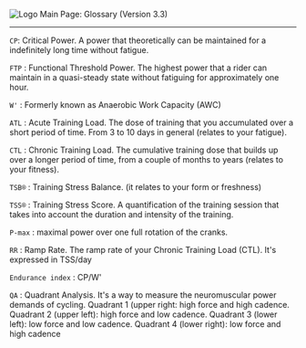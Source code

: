 ![Logo](https://raw.githubusercontent.com/GoldenCheetah/GoldenCheetah/master/doc/wiki/GC_logo_small.png) Main Page: Glossary (Version 3.3)
***

`CP`: Critical Power. A power that theoretically can be maintained for a indefinitely long time without fatigue.

`FTP` : Functional Threshold Power. The highest power that a rider can maintain in a quasi-steady state without fatiguing for approximately one hour.

`W'` : Formerly known as Anaerobic Work Capacity (AWC)

`ATL` : Acute Training Load. The dose of training that you accumulated over a short period of time. From 3 to 10 days in general (relates to your fatigue).

`CTL` : Chronic Training Load. The cumulative training dose that builds up over a longer period of time, from a couple of months to years (relates to your fitness).

`TSB®` : Training Stress Balance. (it relates to your form or freshness)

`TSS®` : Training Stress Score. A quantification of the training session that takes into account the duration and intensity of the training.

`P-max` : maximal power over one full rotation of the cranks.

`RR` : Ramp Rate. The ramp rate of your Chronic Training Load (CTL). It's expressed in TSS/day

`Endurance index` : CP/W'

`QA` : Quadrant Analysis. It's a way to measure the neuromuscular power demands of cycling. Quadrant 1 (upper right: high force and high cadence. Quadrant 2 (upper left): high force and low cadence. Quadrant 3 (lower left): low force and low cadence. Quadrant 4 (lower right): low force and high cadence


